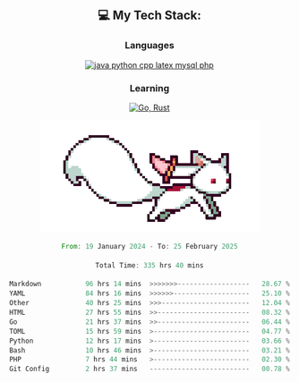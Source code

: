 
<div align="center">
<br>

## 💻 My Tech Stack:

### Languages

[![java python cpp latex mysql php](https://skillicons.dev/icons?i=java,python,cpp,latex,mysql,php)](https://skillicons.dev)

### Learning

[![Go, Rust](https://skillicons.dev/icons?i=go,rust)](https://skillicons.dev)

<center>

<img src="kyubey.gif" alt="Alt-Text" title="" >

</center>


<!--START_SECTION:waka-->

```rust
From: 19 January 2024 - To: 25 February 2025

Total Time: 335 hrs 40 mins

Markdown           96 hrs 14 mins  >>>>>>>------------------   28.67 %
YAML               84 hrs 16 mins  >>>>>>-------------------   25.10 %
Other              40 hrs 25 mins  >>>----------------------   12.04 %
HTML               27 hrs 55 mins  >>-----------------------   08.32 %
Go                 21 hrs 37 mins  >>-----------------------   06.44 %
TOML               15 hrs 59 mins  >------------------------   04.77 %
Python             12 hrs 17 mins  >------------------------   03.66 %
Bash               10 hrs 46 mins  >------------------------   03.21 %
PHP                7 hrs 44 mins   >------------------------   02.30 %
Git Config         2 hrs 37 mins   -------------------------   00.78 %
```

<!--END_SECTION:waka-->
